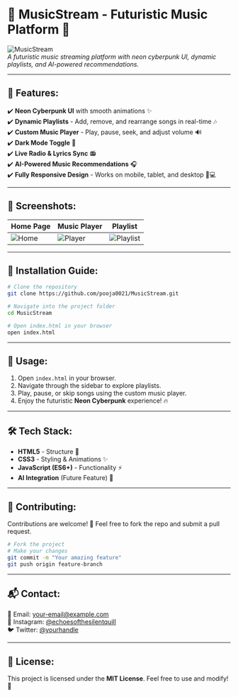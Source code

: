 # 🎵 MusicStream - Futuristic Music Platform 🚀

![MusicStream](https://your-image-link.com)  
_A futuristic music streaming platform with neon cyberpunk UI, dynamic playlists, and AI-powered recommendations._

---

## 🌟 Features:
✔️ **Neon Cyberpunk UI** with smooth animations ✨  
✔️ **Dynamic Playlists** - Add, remove, and rearrange songs in real-time 🎶  
✔️ **Custom Music Player** - Play, pause, seek, and adjust volume 🔊  
✔️ **Dark Mode Toggle** 🌙  
✔️ **Live Radio & Lyrics Sync** 📻  
✔️ **AI-Powered Music Recommendations** 🎧  
✔️ **Fully Responsive Design** - Works on mobile, tablet, and desktop 📱💻

---

## 📸 Screenshots:

| Home Page | Music Player | Playlist |
|-----------|-------------|----------|
| ![Home](https://your-image-link.com) | ![Player](https://your-image-link.com) | ![Playlist](https://your-image-link.com) |

---

## 🚀 Installation Guide:
```bash
# Clone the repository
git clone https://github.com/pooja0021/MusicStream.git

# Navigate into the project folder
cd MusicStream

# Open index.html in your browser
open index.html
```

---

## 📜 Usage:
1. Open `index.html` in your browser.
2. Navigate through the sidebar to explore playlists.
3. Play, pause, or skip songs using the custom music player.
4. Enjoy the futuristic **Neon Cyberpunk** experience! 🔥

---

## 🛠️ Tech Stack:
- **HTML5** - Structure 🎨  
- **CSS3** - Styling & Animations ✨  
- **JavaScript (ES6+)** - Functionality ⚡  
- **AI Integration** (Future Feature) 🤖

---

## 🤝 Contributing:
Contributions are welcome! 🎉 Feel free to fork the repo and submit a pull request.

```bash
# Fork the project
# Make your changes
git commit -m "Your amazing feature"
git push origin feature-branch
```

---

## 📬 Contact:
📧 Email: your-email@example.com  
📸 Instagram: [@echoesofthesilentquill](https://instagram.com/echoesofthesilentquill)  
🐦 Twitter: [@yourhandle](https://twitter.com/yourhandle)  

---

## 📝 License:
This project is licensed under the **MIT License**. Feel free to use and modify! 🎵
